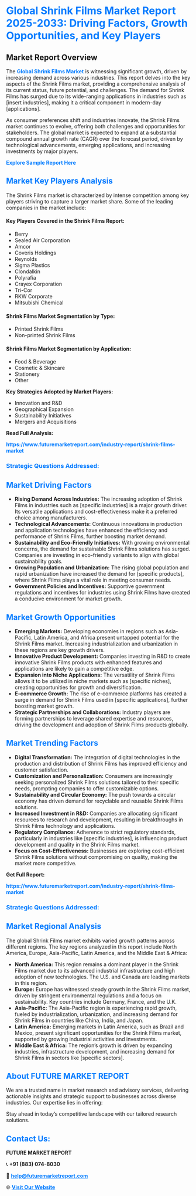 <h1 style="color: #007BFF;">Global Shrink Films Market Report 2025-2033: Driving Factors, Growth Opportunities, and Key Players</h1>

<section id="overview">
<h2>Market Report Overview</h2>
<p>The <a href="https://www.futuremarketreport.com/industry-report/shrink-films-market" style="color: #007BFF; text-decoration: none;"><strong>Global Shrink Films Market</strong></a> is witnessing significant growth, driven by increasing demand across various industries. This report delves into the key aspects of the Shrink Films market, providing a comprehensive analysis of its current status, future potential, and challenges. The demand for Shrink Films has surged due to its wide-ranging applications in industries such as [insert industries], making it a critical component in modern-day [applications].</p>
<p>As consumer preferences shift and industries innovate, the Shrink Films market continues to evolve, offering both challenges and opportunities for stakeholders. The global market is expected to expand at a substantial compound annual growth rate (CAGR) over the forecast period, driven by technological advancements, emerging applications, and increasing investments by major players.</p>
</section>

<section id="overview">
<p><a href="https://www.futuremarketreport.com/request-sample/reportId=25983" style="color: #007BFF; text-decoration: none;"><strong>Explore Sample Report Here</strong></a></p>
</section>

<section id="key-players">
<h2 style="color: #007BFF;">Market Key Players Analysis</h2>
<p>The Shrink Films market is characterized by intense competition among key players striving to capture a larger market share. Some of the leading companies in the market include:</p>
<h4>Key Players Covered in the Shrink Films Report:</h4>
<ul><li>Berry</li><li>Sealed Air Corporation</li><li>Amcor</li><li>Coveris Holdings</li><li>Reynolds</li><li>Sigma Plastics</li><li>Clondalkin</li><li>Polyrafia</li><li>Crayex Corporation</li><li>Tri-Cor</li><li>RKW Corporate</li><li>Mitsubishi Chemical</li></ul>
<h4>Shrink Films Market Segmentation by Type:</h4>
<ul><li>Printed Shrink Films</li><li>Non-printed Shrink Films</li></ul>

<h4>Shrink Films Market Segmentation by Application:</h4>
<ul><li>Food &amp; Beverage</li><li>Cosmetic &amp; Skincare</li><li>Stationery</li><li>Other</li></ul>
<p><strong>Key Strategies Adopted by Market Players:</strong></p>
<ul>
<li>Innovation and R&D</li>
<li>Geographical Expansion</li>
<li>Sustainability Initiatives</li>
<li>Mergers and Acquisitions</li>
</ul>
</section>

<section>
<p><strong>Read Full Analysis: </strong></p><a href="https://www.futuremarketreport.com/industry-report/shrink-films-market" style="color: #007BFF; text-decoration: none;"><strong>https://www.futuremarketreport.com/industry-report/shrink-films-market</strong></a>
<h3 style="color: #007BFF;">Strategic Questions Addressed:</h3>
</section>

<section id="driving-factors">
<h2 style="color: #007BFF;">Market Driving Factors</h2>
<ul>
<li><strong>Rising Demand Across Industries:</strong> The increasing adoption of Shrink Films in industries such as [specific industries] is a major growth driver. Its versatile applications and cost-effectiveness make it a preferred choice among manufacturers.</li>
<li><strong>Technological Advancements:</strong> Continuous innovations in production and application technologies have enhanced the efficiency and performance of Shrink Films, further boosting market demand.</li>
<li><strong>Sustainability and Eco-Friendly Initiatives:</strong> With growing environmental concerns, the demand for sustainable Shrink Films solutions has surged. Companies are investing in eco-friendly variants to align with global sustainability goals.</li>
<li><strong>Growing Population and Urbanization:</strong> The rising global population and rapid urbanization have increased the demand for [specific products], where Shrink Films plays a vital role in meeting consumer needs.</li>
<li><strong>Government Policies and Incentives:</strong> Supportive government regulations and incentives for industries using Shrink Films have created a conducive environment for market growth.</li>
</ul>
</section>

<section id="growth-opportunities">
<h2 style="color: #007BFF;">Market Growth Opportunities</h2>
<ul>
<li><strong>Emerging Markets:</strong> Developing economies in regions such as Asia-Pacific, Latin America, and Africa present untapped potential for the Shrink Films market. Increasing industrialization and urbanization in these regions are key growth drivers.</li>
<li><strong>Innovative Product Development:</strong> Companies investing in R&D to create innovative Shrink Films products with enhanced features and applications are likely to gain a competitive edge.</li>
<li><strong>Expansion into Niche Applications:</strong> The versatility of Shrink Films allows it to be utilized in niche markets such as [specific niches], creating opportunities for growth and diversification.</li>
<li><strong>E-commerce Growth:</strong> The rise of e-commerce platforms has created a surge in demand for Shrink Films used in [specific applications], further boosting market growth.</li>
<li><strong>Strategic Partnerships and Collaborations:</strong> Industry players are forming partnerships to leverage shared expertise and resources, driving the development and adoption of Shrink Films products globally.</li>
</ul>
</section>

<section id="trending-factors">
<h2 style="color: #007BFF;">Market Trending Factors</h2>
<ul>
<li><strong>Digital Transformation:</strong> The integration of digital technologies in the production and distribution of Shrink Films has improved efficiency and customer satisfaction.</li>
<li><strong>Customization and Personalization:</strong> Consumers are increasingly seeking personalized Shrink Films solutions tailored to their specific needs, prompting companies to offer customizable options.</li>
<li><strong>Sustainability and Circular Economy:</strong> The push towards a circular economy has driven demand for recyclable and reusable Shrink Films solutions.</li>
<li><strong>Increased Investment in R&D:</strong> Companies are allocating significant resources to research and development, resulting in breakthroughs in Shrink Films technology and applications.</li>
<li><strong>Regulatory Compliance:</strong> Adherence to strict regulatory standards, particularly in industries like [specific industries], is influencing product development and quality in the Shrink Films market.</li>
<li><strong>Focus on Cost-Effectiveness:</strong> Businesses are exploring cost-efficient Shrink Films solutions without compromising on quality, making the market more competitive.</li>
</ul>
</section>

<section>
<p><strong>Get Full Report: </strong></p><a href="https://www.futuremarketreport.com/industry-report/shrink-films-market" style="color: #007BFF; text-decoration: none;"><strong>https://www.futuremarketreport.com/industry-report/shrink-films-market</strong></a>
<h3 style="color: #007BFF;">Strategic Questions Addressed:</h3>
</section>


<section id="regional-analysis">
<h2 style="color: #007BFF;">Market Regional Analysis</h2>
<p>The global Shrink Films market exhibits varied growth patterns across different regions. The key regions analyzed in this report include North America, Europe, Asia-Pacific, Latin America, and the Middle East & Africa:</p>
<ul>
<li><strong>North America:</strong> This region remains a dominant player in the Shrink Films market due to its advanced industrial infrastructure and high adoption of new technologies. The U.S. and Canada are leading markets in this region.</li>
<li><strong>Europe:</strong> Europe has witnessed steady growth in the Shrink Films market, driven by stringent environmental regulations and a focus on sustainability. Key countries include Germany, France, and the U.K.</li>
<li><strong>Asia-Pacific:</strong> The Asia-Pacific region is experiencing rapid growth, fueled by industrialization, urbanization, and increasing demand for Shrink Films in countries like China, India, and Japan.</li>
<li><strong>Latin America:</strong> Emerging markets in Latin America, such as Brazil and Mexico, present significant opportunities for the Shrink Films market, supported by growing industrial activities and investments.</li>
<li><strong>Middle East & Africa:</strong> The region’s growth is driven by expanding industries, infrastructure development, and increasing demand for Shrink Films in sectors like [specific sectors].</li>
</ul>
</section>

<footer>
<h2 style="color: #007BFF;">About FUTURE MARKET REPORT</h2>
<p>We are a trusted name in market research and advisory services, delivering actionable insights and strategic support to businesses across diverse industries. Our expertise lies in offering:</p>

<p>Stay ahead in today’s competitive landscape with our tailored research solutions.</p>

<h2 style="color: #007BFF;">Contact Us:</h2>
<p><strong>FUTURE MARKET REPORT</strong></p>
<p>📞 <strong>+91 (883) 074-8030</strong></p>
<p>📧 <strong><a href="mailto:help@futuremarketreport.com" style="color: #007BFF;">help@futuremarketreport.com</a></strong></p>
<p>🌐 <strong><a href="https://www.futuremarketreport.com/" style="color: #007BFF;">Visit Our Website</a></strong></p>
</footer>
